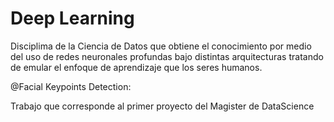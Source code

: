 # Deep Learning

Disciplima de la Ciencia de Datos que obtiene el conocimiento por medio del uso de redes neuronales profundas bajo distintas arquitecturas tratando de emular el enfoque de aprendizaje que los seres humanos.

@Facial Keypoints Detection: 

Trabajo que corresponde al primer proyecto del Magister de DataScience
